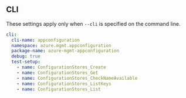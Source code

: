 ## CLI

These settings apply only when `--cli` is specified on the command line.

``` yaml $(cli)
cli:
  cli-name: appconfiguration
  namespace: azure.mgmt.appconfiguration
  package-name: azure-mgmt-appconfiguration
  debug: true
  test-setup:
    - name: ConfigurationStores_Create
    - name: ConfigurationStores_Get
    - name: ConfigurationStores_CheckNameAvailable
    - name: ConfigurationStores_ListKeys
    - name: ConfigurationStores_List
```

